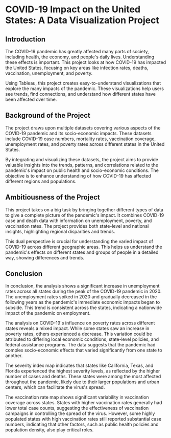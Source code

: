 # COVID-19 Impact on the United States: A Data Visualization Project

## Introduction
The COVID-19 pandemic has greatly affected many parts of society, including health, the economy, and people's daily lives. Understanding these effects is important. This project looks at how COVID-19 has impacted the United States, focusing on key areas like infection rates, deaths, vaccination, unemployment, and poverty.

Using Tableau, this project creates easy-to-understand visualizations that explore the many impacts of the pandemic. These visualizations help users see trends, find connections, and understand how different states have been affected over time.

## Background of the Project
The project draws upon multiple datasets covering various aspects of the COVID-19 pandemic and its socio-economic impacts. These datasets include COVID-19 case numbers, mortality rates, vaccination coverage, unemployment rates, and poverty rates across different states in the United States. 

By integrating and visualizing these datasets, the project aims to provide valuable insights into the trends, patterns, and correlations related to the pandemic's impact on public health and socio-economic conditions. The objective is to enhance understanding of how COVID-19 has affected different regions and populations.

## Ambitiousness of the Project
This project takes on a big task by bringing together different types of data to give a complete picture of the pandemic's impact. It combines COVID-19 case and death data with information on unemployment, poverty, and vaccination rates. The project provides both state-level and national insights, highlighting regional disparities and trends.

This dual perspective is crucial for understanding the varied impact of COVID-19 across different geographic areas. This helps us understand the pandemic's effects on different states and groups of people in a detailed way, showing differences and trends.


## Conclusion

In conclusion, the analysis shows a significant increase in unemployment rates across all states during the peak of the COVID-19 pandemic in 2020. The unemployment rates spiked in 2020 and gradually decreased in the following years as the pandemic's immediate economic impacts began to subside. This trend is consistent across the states, indicating a nationwide impact of the pandemic on employment.

The analysis on COVID-19's influence on poverty rates across different states reveals a mixed impact. While some states saw an increase in poverty rates, others experienced a decrease. This variation could be attributed to differing local economic conditions, state-level policies, and federal assistance programs. The data suggests that the pandemic had complex socio-economic effects that varied significantly from one state to another.

The severity index map indicates that states like California, Texas, and Florida experienced the highest severity levels, as reflected by the higher number of cases and deaths. These states were among the most affected throughout the pandemic, likely due to their larger populations and urban centers, which can facilitate the virus's spread.

The vaccination rate map shows significant variability in vaccination coverage across states. States with higher vaccination rates generally had lower total case counts, suggesting the effectiveness of vaccination campaigns in controlling the spread of the virus. However, some highly populated states with high vaccination rates still reported substantial case numbers, indicating that other factors, such as public health policies and population density, also play critical roles.

